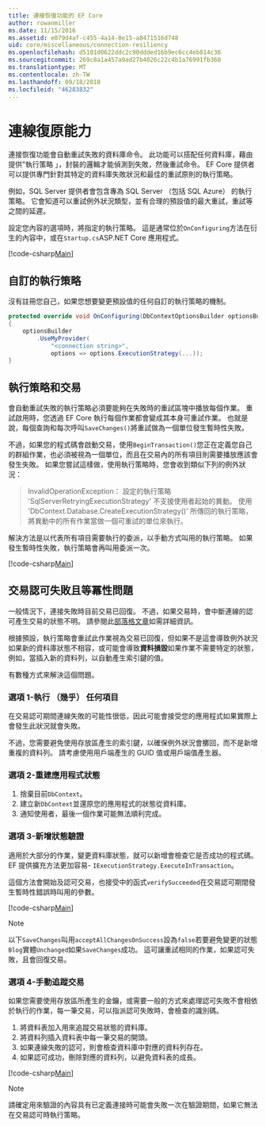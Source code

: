 ```yaml
---
title: 連接恢復功能的 EF Core
author: rowanmiller
ms.date: 11/15/2016
ms.assetid: e079d4af-c455-4a14-8e15-a8471516d748
uid: core/miscellaneous/connection-resiliency
ms.openlocfilehash: d5101d0622ddc2c90ddded16b9ec6cc4eb814c36
ms.sourcegitcommit: 269c8a1a457a9ad27b4026c22c4b1a76991fb360
ms.translationtype: MT
ms.contentlocale: zh-TW
ms.lasthandoff: 09/18/2018
ms.locfileid: "46283832"
---
```

# <a name="connection-resiliency"></a>連線復原能力

連接恢復功能會自動重試失敗的資料庫命令。 此功能可以搭配任何資料庫，藉由提供"執行策略 」，封裝的邏輯才能偵測到失敗，然後重試命令。 EF Core 提供者可以提供專門針對其特定的資料庫失敗狀況和最佳的重試原則的執行策略。

例如，SQL Server 提供者會包含專為 SQL Server （包括 SQL Azure） 的執行策略。 它會知道可以重試例外狀況類型，並有合理的預設值的最大重試，重試等之間的延遲。

設定您內容的選項時，將指定的執行策略。 這是通常位於`OnConfiguring`方法在衍生的內容中，或在`Startup.cs`ASP.NET Core 應用程式。

[!code-csharp[Main](../../../samples/core/Miscellaneous/ConnectionResiliency/Program.cs#OnConfiguring)]

## <a name="custom-execution-strategy"></a>自訂的執行策略

沒有註冊您自己，如果您想要變更預設值的任何自訂的執行策略的機制。

``` csharp
protected override void OnConfiguring(DbContextOptionsBuilder optionsBuilder)
{
    optionsBuilder
        .UseMyProvider(
            "<connection string>",
            options => options.ExecutionStrategy(...));
}
```

## <a name="execution-strategies-and-transactions"></a>執行策略和交易

會自動重試失敗的執行策略必須要能夠在失敗時的重試區塊中播放每個作業。 重試啟用時，您透過 EF Core 執行每個作業都會變成其本身可重試作業。 也就是說，每個查詢和每次呼叫`SaveChanges()`將重試做為一個單位發生暫時性失敗。

不過，如果您的程式碼會啟動交易，使用`BeginTransaction()`您正在定義您自己的群組作業，也必須被視為一個單位，而且在交易內的所有項目則需要播放應該會發生失敗。 如果您嘗試這樣做，使用執行策略時，您會收到類似下列的例外狀況：

> InvalidOperationException： 設定的執行策略 'SqlServerRetryingExecutionStrategy' 不支援使用者起始的異動。 使用 'DbContext.Database.CreateExecutionStrategy()' 所傳回的執行策略，將異動中的所有作業當做一個可重試的單位來執行。

解決方法是以代表所有項目需要執行的委派，以手動方式叫用的執行策略。 如果發生暫時性失敗，執行策略會再叫用委派一次。

[!code-csharp[Main](../../../samples/core/Miscellaneous/ConnectionResiliency/Program.cs#ManualTransaction)]

## <a name="transaction-commit-failure-and-the-idempotency-issue"></a>交易認可失敗且等冪性問題

一般情況下，連接失敗時目前交易已回復。 不過，如果交易時，會中斷連線的認可產生交易的狀態不明。 請參閱此[部落格文章](https://blogs.msdn.com/b/adonet/archive/2013/03/11/sql-database-connectivity-and-the-idempotency-issue.aspx)如需詳細資訊。

根據預設，執行策略會重試此作業視為交易已回復，但如果不是這會導致例外狀況如果新的資料庫狀態不相容，或可能會導致**資料損毀**如果作業不需要特定的狀態，例如，當插入新的資料列，以自動產生索引鍵的值。

有數種方式來解決這個問題。

### <a name="option-1---do-almost-nothing"></a>選項 1-執行 （幾乎） 任何項目

在交易認可期間連線失敗的可能性很低，因此可能會接受您的應用程式如果實際上會發生此狀況就會失敗。

不過，您需要避免使用存放區產生的索引鍵，以確保例外狀況會擲回，而不是新增重複的資料列。 請考慮使用用戶端產生的 GUID 值或用戶端值產生器。

### <a name="option-2---rebuild-application-state"></a>選項 2-重建應用程式狀態

1. 捨棄目前`DbContext`。
2. 建立新`DbContext`並還原您的應用程式的狀態從資料庫。
3. 通知使用者，最後一個作業可能無法順利完成。

### <a name="option-3---add-state-verification"></a>選項 3-新增狀態驗證

適用於大部分的作業，變更資料庫狀態，就可以新增會檢查它是否成功的程式碼。 EF 提供擴充方法更加容易- `IExecutionStrategy.ExecuteInTransaction`。

這個方法會開始及認可交易，也接受中的函式`verifySucceeded`在交易認可期間發生暫時性錯誤時叫用的參數。

[!code-csharp[Main](../../../samples/core/Miscellaneous/ConnectionResiliency/Program.cs#Verification)]

> [!NOTE]
> 以下`SaveChanges`叫用`acceptAllChangesOnSuccess`設為`false`若要避免變更的狀態`Blog`實體`Unchanged`如果`SaveChanges`成功。 這可讓重試相同的作業，如果認可失敗，且會回復交易。

### <a name="option-4---manually-track-the-transaction"></a>選項 4-手動追蹤交易

如果您需要使用存放區所產生的金鑰，或需要一般的方式來處理認可失敗不會相依於執行的作業，每一筆交易，可以指派認可失敗時，會檢查的識別碼。

1. 將資料表加入用來追蹤交易狀態的資料庫。
2. 將資料列插入資料表中每一筆交易的開頭。
3. 如果連線失敗的認可，則會檢查資料庫中對應的資料列存在。
4. 如果認可成功，刪除對應的資料列，以避免資料表的成長。

[!code-csharp[Main](../../../samples/core/Miscellaneous/ConnectionResiliency/Program.cs#Tracking)]

> [!NOTE]
> 請確定用來驗證的內容具有已定義連接時可能會失敗一次在驗證期間，如果它無法在交易認可時執行策略。
